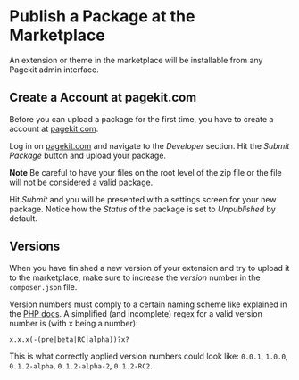 # Publish a Package at the Marketplace
<p class="uk-article-lead">An extension or theme in the marketplace will be installable from any Pagekit admin interface.</p>

## Create a Account at pagekit.com
Before you can upload a package for the first time, you have to create a account at [pagekit.com](https://pagekit.com).

Log in on [pagekit.com](https://pagekit.com) and navigate to the _Developer_ section. Hit the _Submit Package_ button and upload your package.

**Note** Be careful to have your files on the root level of the zip file or the file will not be considered a valid package.

Hit _Submit_ and you will be presented with a settings screen for your new package. Notice how the _Status_ of the package is set to _Unpublished_ by default.

## Versions
When you have finished a new version of your extension and try to upload it to the marketplace, make sure to increase the _version_ number in the `composer.json` file.

Version numbers must comply to a certain naming scheme like explained in the [PHP docs](http://php.net/en/version_compare). A simplified (and incomplete) regex for a valid version number is (with x being a number):

```
x.x.x(-(pre|beta|RC|alpha))?x?
```

This is what correctly applied version numbers could look like: `0.0.1`, `1.0.0`, `0.1.2-alpha`, `0.1.2-alpha-2`, `0.1.2-RC2`.
